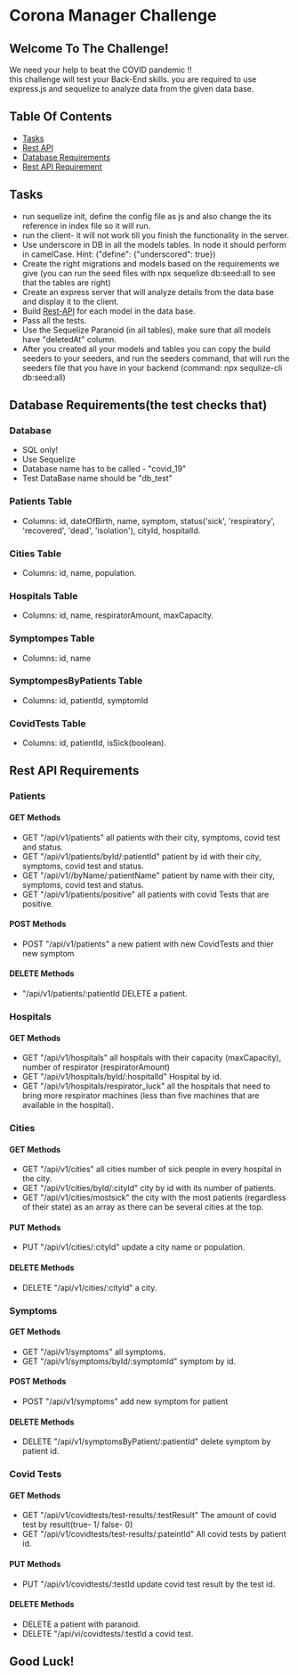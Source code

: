 # Corona Manager Challenge

## Welcome To The Challenge!
We need your help to beat the COVID pandemic !! \
this challenge will test your Back-End skills. you are required to use express.js and sequelize to analyze data from the given data base.


## Table Of Contents

* [Tasks](#Tasks) 
* [Rest API](#Rest-API)
* [Database Requirements](#Database-Requirements)
* [Rest API Requirement](#Rest-API-Requirement)

## Tasks
- run sequelize init, define the config file as js and also change the its reference in index file so it will run.
- run the client- it will not work till you finish the functionality in the server. 
- Use underscore in DB in all the models tables. In node it should perform in camelCase. Hint: ("define": {"underscored": true})
- Create the right migrations and models based on the requirements we give (you can run the seed files with npx sequelize db:seed:all to see that the tables are right)
- Create an express server that will analyze details from the data base and display it to the client.
- Build [Rest-API](#Rest-API) for each model in the data base.
- Pass all the tests.
- Use the Sequelize Paranoid (in all tables), make sure that all models have "deletedAt" column.
- After you created all your models and tables you can copy the build seeders to your seeders, and run the seeders command, that will run the seeders file that you have in your backend (command: npx sequlize-cli db:seed:all)

## Database Requirements(the test checks that)
### Database
- SQL only!
- Use Sequelize
- Database name has to be called - "covid_19"
- Test DataBase name should be "db_test"

### Patients Table
- Columns: id, dateOfBirth, name, symptom, status('sick', 'respiratory', 'recovered', 'dead', 'isolation'), cityId, hospitalId.
### Cities Table
- Columns: id, name, population.
### Hospitals Table
- Columns: id, name, respiratorAmount, maxCapacity. 
### Symptompes Table
- Columns: id, name
### SymptompesByPatients Table
- Columns: id, patientId, symptomId
### CovidTests Table
- Columns: id, patientId, isSick(boolean).


## Rest API Requirements

### Patients
#### GET Methods
- GET "/api/v1/patients" all patients with their city, symptoms, covid test and status. 
- GET "/api/v1/patients/byId/:patientId" patient by id with their city, symptoms, covid test and status.
- GET "/api/v1//byName/:patientName" patient by name with their city, symptoms, covid test and status.
- GET "/api/v1/patients/positive" all patients with covid Tests that are positive.
#### POST Methods
- POST "/api/v1/patients" a new patient with new CovidTests and thier new symptom
#### DELETE Methods
- "/api/v1/patients/:patientId DELETE a patient.

### Hospitals
#### GET Methods
- GET "/api/v1/hospitals" all hospitals with their capacity (maxCapacity), number of respirator (respiratorAmount)
- GET "/api/v1/hospitals/byId/:hospitalId" Hospital by id.
- GET "/api/v1/hospitals/respirator_luck" all the hospitals that need to bring more respirator machines (less than five machines that are available in the hospital).

### Cities
#### GET Methods
- GET "/api/v1/cities" all cities number of sick people in every hospital in the city.
- GET "/api/v1/cities/byId/:cityId" city by id with its number of patients.
- GET "/api/v1/cities/mostsick" the city with the most patients (regardless of their state) as an array as there can be several cities at the top.
#### PUT Methods
- PUT "/api/v1/cities/:cityId" update a city name or population. 
#### DELETE Methods
- DELETE "/api/v1/cities/:cityId" a city.

### Symptoms
#### GET Methods
- GET "/api/v1/symptoms" all symptoms.
- GET "/api/v1/symptoms/byId/:symptomId" symptom by id.
#### POST Methods
- POST "/api/v1/symptoms" add new symptom for patient

#### DELETE Methods
- DELETE  "/api/v1/symptomsByPatient/:patientId" delete symptom by patient id.

### Covid Tests
#### GET Methods
- GET "/api/v1/covidtests/test-results/:testResult" The amount of covid test by result(true- 1/ false- 0)
- GET "/api/v1/covidtests/test-results/:pateintId" All covid tests by patient id.
#### PUT Methods
- PUT "/api/v1/covidtests/:testId update covid test result by the test id. 

#### DELETE Methods
- DELETE a patient with paranoid.
- DELETE "/api/vi/covidtests/:testId a covid test.

## Good Luck!
